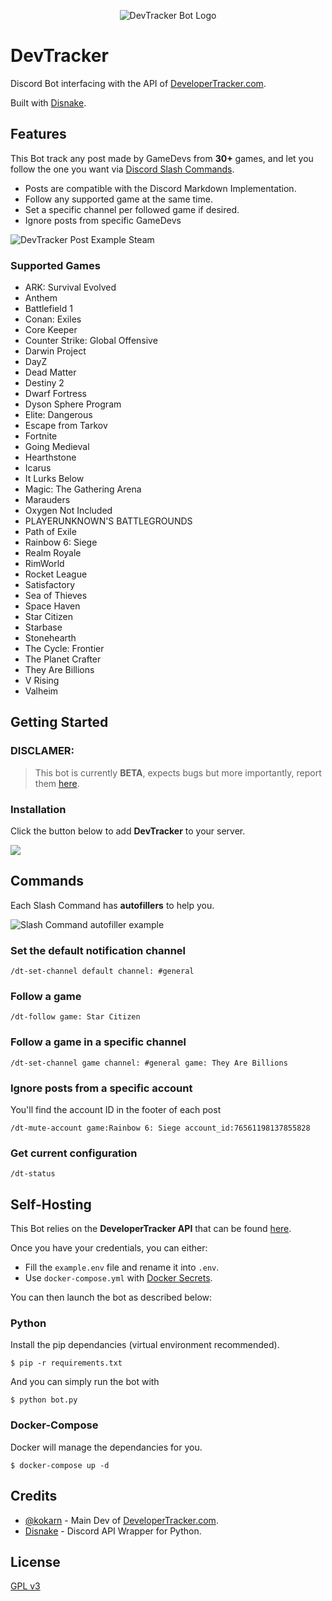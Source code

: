 <p align="center">
  <img src="https://i33.servimg.com/u/f33/11/20/17/41/logo_b11.png" alt="DevTracker Bot Logo"/>
</p>

# DevTracker

Discord Bot interfacing with the API of [DeveloperTracker.com](https://developertracker.com/).

Built with [Disnake](https://disnake.dev/).

## Features

This Bot track any post made by GameDevs from **30+** games, and let you follow the one you want via [Discord Slash Commands](https://support.discord.com/hc/en-us/articles/1500000368501-Slash-Commands-FAQ).

- Posts are compatible with the Discord Markdown Implementation.
- Follow any supported game at the same time.
- Set a specific channel per followed game if desired.
- Ignore posts from specific GameDevs

![DevTracker Post Example Steam](https://i.imgur.com/506lKDV.png)

### Supported Games
- ARK: Survival Evolved
- Anthem
- Battlefield 1
- Conan: Exiles
- Core Keeper
- Counter Strike: Global Offensive
- Darwin Project
- DayZ
- Dead Matter
- Destiny 2
- Dwarf Fortress
- Dyson Sphere Program
- Elite: Dangerous
- Escape from Tarkov
- Fortnite
- Going Medieval
- Hearthstone
- Icarus
- It Lurks Below
- Magic: The Gathering Arena
- Marauders
- Oxygen Not Included
- PLAYERUNKNOWN'S BATTLEGROUNDS
- Path of Exile
- Rainbow 6: Siege
- Realm Royale
- RimWorld
- Rocket League
- Satisfactory
- Sea of Thieves
- Space Haven
- Star Citizen
- Starbase
- Stonehearth
- The Cycle: Frontier
- The Planet Crafter
- They Are Billions
- V Rising
- Valheim

## Getting Started

### DISCLAMER:
> This bot is currently **BETA**, expects bugs but more importantly, report them [here](https://github.com/s0me-1/devtracker-bot/issues).

### Installation

Click the button below to add **DevTracker** to your server.

[![](https://i33.servimg.com/u/f33/11/20/17/41/invite10.png)](https://discord.com/api/oauth2/authorize?client_id=982257201211138050&permissions=274877958144&scope=applications.commands%20bot)

## Commands

Each Slash Command has **autofillers** to help you.

![Slash Command autofiller example](https://i.imgur.com/nui0Yk3.png)

### Set the default notification channel
```console
/dt-set-channel default channel: #general
```

### Follow a game
```console
/dt-follow game: Star Citizen
```

### Follow a game in a specific channel
```console
/dt-set-channel game channel: #general game: They Are Billions
```

### Ignore posts from a specific account

You'll find the account ID in the footer of each post
```console
/dt-mute-account game:Rainbow 6: Siege account_id:76561198137855828
```
### Get current configuration
```console
/dt-status
```
## Self-Hosting

This Bot relies on the **DeveloperTracker API** that can be found [here](https://github.com/post-tracker/rest-api).

Once you have your credentials, you can either:
- Fill the `example.env` file and rename it into `.env`.
- Use `docker-compose.yml` with [Docker Secrets](https://docs.docker.com/engine/swarm/secrets/).

You can then launch the bot as described below:

### Python

Install the pip dependancies (virtual environment recommended).
```console
$ pip -r requirements.txt
```
And you can simply run the bot with
```console
$ python bot.py
```

### Docker-Compose
Docker will manage the dependancies for you.

```console
$ docker-compose up -d
```

## Credits
- [@kokarn](https://github.com/kokarn) - Main Dev of [DeveloperTracker.com](https://developertracker.com/).
- [Disnake](https://github.com/DisnakeDev/disnake) - Discord API Wrapper for Python.

## License
[GPL v3](https://github.com/s0me-1/devtracker-bot/blob/master/LICENSE)
